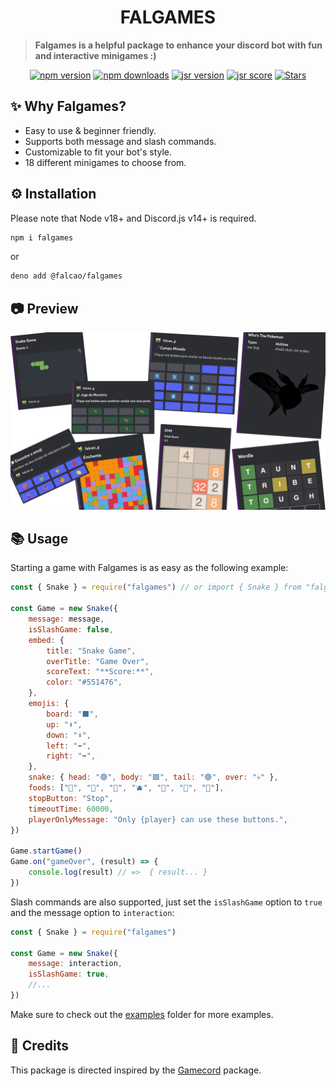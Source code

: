 <h1 align="center"> FALGAMES </h1>

> **Falgames is a helpful package to enhance your discord bot with fun and interactive minigames :)**

<p align="center">
    <a href="https://www.npmjs.com/package/falgames"><img src="https://img.shields.io/npm/v/falgames.svg?maxAge=3600" alt="npm version" /></a>
		<a href="https://www.npmjs.com/package/falgames"><img src="https://img.shields.io/npm/dt/falgames.svg?maxAge=3600" alt="npm downloads" /></a>
    <a href="https://jsr.io/@falcao/falgames"><img src="https://jsr.io/badges/@falcao/falgames" alt="jsr version" /></a>
		<a href="https://jsr.io/@falcao/falgames"><img src="https://jsr.io/badges/@falcao/falgames/score" alt="jsr score" /></a>
    <a title="Stars" href="https://github.com/falcao-g/Falgames/stargazers">
		<img src="https://img.shields.io/github/stars/falcao-g/Falgames?style=social" alt="Stars">
    </a>
</p>

## **✨ Why Falgames?**

- Easy to use & beginner friendly.
- Supports both message and slash commands.
- Customizable to fit your bot's style.
- 18 different minigames to choose from.

## **⚙️ Installation**

Please note that Node v18+ and Discord.js v14+ is required.

```bash
npm i falgames
```

or

```bash
deno add @falcao/falgames
```

## 📷 Preview

![Preview](/assets/readme.png)

## **📚 Usage**

Starting a game with Falgames is as easy as the following example:

```js
const { Snake } = require("falgames") // or import { Snake } from "falgames"

const Game = new Snake({
	message: message,
	isSlashGame: false,
	embed: {
		title: "Snake Game",
		overTitle: "Game Over",
		scoreText: "**Score:**",
		color: "#551476",
	},
	emojis: {
		board: "⬛",
		up: "⬆️",
		down: "⬇️",
		left: "⬅️",
		right: "➡️",
	},
	snake: { head: "🟢", body: "🟩", tail: "🟢", over: "💀" },
	foods: ["🍎", "🍇", "🍊", "🫐", "🥕", "🥝", "🌽"],
	stopButton: "Stop",
	timeoutTime: 60000,
	playerOnlyMessage: "Only {player} can use these buttons.",
})

Game.startGame()
Game.on("gameOver", (result) => {
	console.log(result) // =>  { result... }
})
```

Slash commands are also supported, just set the `isSlashGame` option to `true` and the message option to `interaction`:

```js
const { Snake } = require("falgames")

const Game = new Snake({
	message: interaction,
	isSlashGame: true,
	//...
})
```

Make sure to check out the [examples](examples) folder for more examples.

## **📜 Credits**

This package is directed inspired by the [Gamecord](https://www.npmjs.com/package/discord-gamecord) package.
